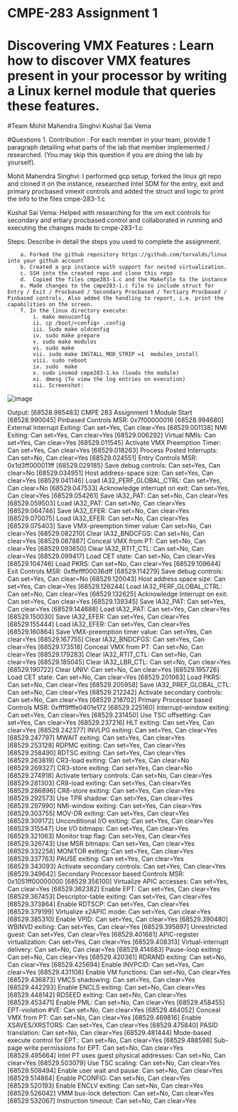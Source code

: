 # CMPE-283 Assignment 1  
# Discovering VMX Features : Learn how to discover VMX features present in your processor by writing a Linux kernel module that queries these features. 

#Team
Mohit Mahendra Singhvi
Kushal Sai Vema

#Questions
	1.  Contribution : For each member in your team, provide 1 paragraph detailing what parts of the lab that member implemented / researched. (You may skip this question if you are doing the lab by yourself). 
	
Mohit Mahendra Singhvi: I performed gcp setup, forked the linux git repo and cloned it on the instance, researched Intel SDM for the entry, exit and primary procbased vmexit controls and added the struct and logic to print the info to the files cmpe-283-1.c 
	
Kushal Sai Vema: Helped with researching for the vm exit controls for secondary and ertiary procbased control and collaborated in running and executing the changes made to cmpe-283-1.c
	
  Steps: Describe in detail the steps you used to complete the assignment.

		a. Forked the github repository https://github.com/torvalds/linux into your github account
		b. Created a gcp instance with support for nested virtualization.
		c. SSH into the created repo and clone this repo
		d.  Copied the files cmpe283-1.c and the Makefile to the instance 
		e. Made changes to the cmpe283-1.c file to include struct for Entry / Exit / Procbased / Secondary Procbased / Tertiary Procbased / Pinbased controls. Also added the handling to report, i.e. print the capabilities on the screen.
		f. In the linux directory execute:
			i. make menuconfig
			ii. cp /boot/<config> .config
			iii. Sudo make oldconfig
			iv. sudo make prepare
			v. sudo make modules
			vi. sudo make
			vii. sudo make INSTALL_MOD_STRIP =1  modules_install
			viii. sudo reboot
			ix. sudo  make
			x. sudo insmod cmpe283-1.ko (loads the module)
			xi. dmesg (To view the log entries on execution)
			xii. Screenshot:
   ![image](https://github.com/MohitSinghvi/linux/assets/35193178/01c3cccb-1cde-4ccc-b3b7-060c1a797614)

   Output: 
		[68528.985483] CMPE 283 Assignment 1 Module Start
		[68528.990045] Pinbased Controls MSR: 0x7f00000016
		[68528.994680]   External Interrupt Exiting: Can set=Yes, Can clear=Yes
		[68529.001138]   NMI Exiting: Can set=Yes, Can clear=Yes
		[68529.006292]   Virtual NMIs: Can set=Yes, Can clear=Yes
		[68529.011545]   Activate VMX Preemption Timer: Can set=Yes, Can clear=Yes
		[68529.018263]   Process Posted Interrupts: Can set=No, Can clear=Yes
		[68529.024551] Entry Controls MSR: 0x1d3ff000011ff
		[68529.029185]   Save debug controls: Can set=Yes, Can clear=No
		[68529.034951]   Host address-space size: Can set=Yes, Can clear=Yes
		[68529.041146]   Load IA32_PERF_GLOBAL_CTRL: Can set=Yes, Can clear=No
		[68529.047533]   Acknowledge interrupt on exit: Can set=Yes, Can clear=Yes
		[68529.054261]   Save IA32_PAT: Can set=No, Can clear=Yes
		[68529.059503]   Load IA32_PAT: Can set=No, Can clear=Yes
		[68529.064746]   Save IA32_EFER: Can set=No, Can clear=Yes
		[68529.070075]   Load IA32_EFER: Can set=No, Can clear=Yes
		[68529.075403]   Save VMX-preemption timer value: Can set=No, Can clear=Yes
		[68529.082210]   Clear IA32_BNDCFGS: Can set=No, Can clear=Yes
		[68529.087887]   Conceal VMX from PT: Can set=No, Can clear=Yes
		[68529.093650]   Clear IA32_RTIT_CTL: Can set=No, Can clear=Yes
		[68529.099417]   Load CET state: Can set=No, Can clear=Yes
		[68529.104746]   Load PKRS: Can set=No, Can clear=Yes
		[68529.109644] Exit Controls MSR: 0xffefff00036dff
		[68529.114279]   Save debug controls: Can set=Yes, Can clear=No
		[68529.120043]   Host address space size: Can set=Yes, Can clear=Yes
		[68529.126244]   Load IA32_PERF_GLOBAL_CTRL: Can set=No, Can clear=Yes
		[68529.132625]   Acknowledge Interrupt on exit: Can set=Yes, Can clear=Yes
		[68529.139345]   Save IA32_PAT: Can set=Yes, Can clear=Yes
		[68529.144688]   Load IA32_PAT: Can set=Yes, Can clear=Yes
		[68529.150030]   Save IA32_EFER: Can set=Yes, Can clear=Yes
		[68529.155444]   Load IA32_EFER: Can set=Yes, Can clear=Yes
		[68529.160864]   Save VMX-preemption timer value: Can set=Yes, Can clear=Yes
		[68529.167755]   Clear IA32_BNDCFGS: Can set=Yes, Can clear=Yes
		[68529.173518]   Conceal VMX from PT: Can set=No, Can clear=Yes
		[68529.179283]   Clear IA32_RTIT_CTL: Can set=No, Can clear=Yes
		[68529.185045]   Clear IA32_LBR_CTL: Can set=No, Can clear=Yes
		[68529.190722]   Clear UNIV: Can set=No, Can clear=Yes
		[68529.195726]   Load CET state: Can set=No, Can clear=Yes
		[68529.201063]   Load PKRS: Can set=No, Can clear=Yes
		[68529.205958]   Save IA32_PREF_GLOBAL_CTL: Can set=No, Can clear=Yes
		[68529.212242]   Activate secondary controls: Can set=No, Can clear=Yes
		[68529.218702] Primary Processor based Controls MSR: 0xfff9fffe0401e172
		[68529.225160]   Interrupt-window exiting: Can set=Yes, Can clear=Yes
		[68529.231450]   Use TSC offsetting: Can set=Yes, Can clear=Yes
		[68529.237216]   HLT exiting: Can set=Yes, Can clear=Yes
		[68529.242377]   INVLPG exiting: Can set=Yes, Can clear=Yes
		[68529.247797]   MWAIT exiting: Can set=Yes, Can clear=Yes
		[68529.253128]   RDPMC exiting: Can set=Yes, Can clear=Yes
		[68529.258490]   RDTSC exiting: Can set=Yes, Can clear=Yes
		[68529.263819]   CR3-load exiting: Can set=Yes, Can clear=No
		[68529.269327]   CR3-store exiting: Can set=Yes, Can clear=No
		[68529.274918]   Activate tertiary controls: Can set=No, Can clear=Yes
		[68529.281303]   CR8-load exiting: Can set=Yes, Can clear=Yes
		[68529.286896]   CR8-store exiting: Can set=Yes, Can clear=Yes
		[68529.292573]   Use TPR shadow: Can set=Yes, Can clear=Yes
		[68529.297990]   NMI-window exiting: Can set=Yes, Can clear=Yes
		[68529.303755]   MOV-DR exiting: Can set=Yes, Can clear=Yes
		[68529.309172]   Unconditional I/O exiting: Can set=Yes, Can clear=Yes
		[68529.315547]   Use I/O bitmaps: Can set=Yes, Can clear=Yes
		[68529.321063]   Monitor trap flag: Can set=Yes, Can clear=Yes
		[68529.326743]   Use MSR bitmaps: Can set=Yes, Can clear=Yes
		[68529.332258]   MONITOR exiting: Can set=Yes, Can clear=Yes
		[68529.337763]   PAUSE exiting: Can set=Yes, Can clear=Yes
		[68529.343093]   Activate secondary controls: Can set=Yes, Can clear=Yes
		[68529.349642] Secondary Processor based Controls MSR: 0x1051ff00000000
		[68529.356100]   Virtualize APIC accesses: Can set=Yes, Can clear=Yes
		[68529.362382]   Enable EPT: Can set=Yes, Can clear=Yes
		[68529.367453]   Descriptor-table exiting: Can set=Yes, Can clear=Yes
		[68529.373864]   Enable RDTSCP: Can set=Yes, Can clear=Yes
		[68529.379199]   Virtualize x2APIC mode: Can set=Yes, Can clear=Yes
		[68529.385310]   Enable VPID: Can set=Yes, Can clear=Yes
		[68529.390480]   WBINVD exiting: Can set=Yes, Can clear=Yes
		[68529.395897]   Unrestricted guest: Can set=Yes, Can clear=Yes
		[68529.401681]   APIC-register virtualization: Can set=Yes, Can clear=Yes
		[68529.408313]   Virtual-interrupt delivery: Can set=No, Can clear=Yes
		[68529.414683]   Pause-loop exiting: Can set=No, Can clear=Yes
		[68529.420361]   RDRAND exiting: Can set=No, Can clear=Yes
		[68529.425694]   Enable INVPCID: Can set=Yes, Can clear=Yes
		[68529.431108]   Enable VM functions: Can set=No, Can clear=Yes
		[68529.436873]   VMCS shadowing: Can set=Yes, Can clear=Yes
		[68529.442293]   Enable ENCLS exiting: Can set=No, Can clear=Yes
		[68529.448142]   RDSEED exiting: Can set=No, Can clear=Yes
		[68529.453471]   Enable PML: Can set=No, Can clear=Yes
		[68529.458455]   EPT-violation #VE: Can set=No, Can clear=Yes
		[68529.464052]   Conceal VMX from PT: Can set=No, Can clear=Yes
		[68529.469816]   Enable XSAVES/XRSTORS: Can set=Yes, Can clear=Yes
		[68529.475840]   PASID translation: Can set=No, Can clear=Yes
		[68529.481444]   Mode-based execute control for EPT.: Can set=No, Can clear=Yes
		[68529.488598]   Sub-page write permissions for EPT: Can set=No, Can clear=Yes
		[68529.495664]   Intel PT uses guest physical addresses: Can set=No, Can clear=Yes
		[68529.503079]   Use TSC scaling: Can set=No, Can clear=Yes
		[68529.508494]   Enable user wait and pause: Can set=No, Can clear=Yes
		[68529.514864]   Enable PCONFIG: Can set=No, Can clear=Yes
		[68529.520193]   Enable ENCLV exiting: Can set=No, Can clear=Yes
		[68529.526042]   VMM bus-lock detection: Can set=No, Can clear=Yes
		[68529.532067]   Instruction timeout: Can set=No, Can clear=Yes
			

